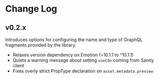 # Change Log

## v0.2.x

Introduces options for configuring the name and type of GraphQL fragments
provided by the library.

- Relaxes version dependency on Emotion (~10.1.1 to ^10.1.1)
- Quiets a warning message about setting `useCdn` coming from Sanity client
- Fixes overly strict PropType declaration on `asset.metadata.preview`
